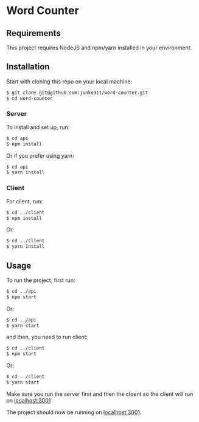 # Word Counter

## Requirements

This project requires NodeJS and npm/yarn installed in your environment.

## Installation

Start with cloning this repo on your local machine:

```bash
$ git clone git@github.com:junko911/word-counter.git
$ cd word-counter
```

### Server
To install and set up, run:

```bash
$ cd api
$ npm install
```

Or if you prefer using yarn:

```bash
$ cd api
$ yarn install
```

### Client
For client, run:
```bash
$ cd ../client
$ npm install
```

Or:

```bash
$ cd ../client
$ yarn install
```

## Usage

To run the project, first run:

```bash
$ cd ../api
$ npm start
```

Or:

```bash
$ cd ../api
$ yarn start
```

and then, you need to run client:
```bash
$ cd ../client
$ npm start
```
Or:
```bash
$ cd ../client
$ yarn start
```

Make sure you run the server first and then the cloent so the client will run on [localhost:3001](http://localhost:3001/)

The project should now be running on [localhost:3001](http://localhost:3001/).
